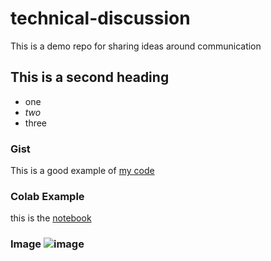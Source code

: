 # technical-discussion
This is a demo repo for sharing ideas around communication

## This is a second heading

* one
* *two*
* three

### Gist

This is a good example of [my code](https://gist.github.com/christianrua/5a08e8e6d5b0d9bed50b4a73d4d64ee0)

### Colab Example

this is the [notebook](https://github.com/christianrua/technical-discussion/blob/main/technical_docs.ipynb)

### Image ![image](https://user-images.githubusercontent.com/50930052/119282108-ff57db80-bbfd-11eb-8886-27dc18ff1835.png)

